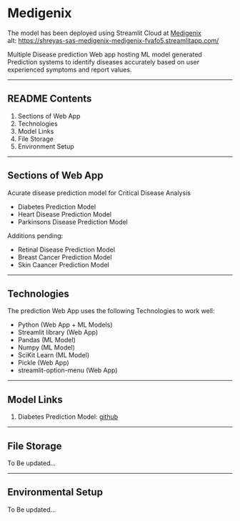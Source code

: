 # Medigenix

The model has been deployed using Streamlit Cloud at [Medigenix](https://shreyas-sas-medigenix-medigenix-fvafo5.streamlitapp.com/) <br>
alt: https://shreyas-sas-medigenix-medigenix-fvafo5.streamlitapp.com/ 

Multiple Disease prediction Web app hosting ML model generated Prediction systems to identify diseases accurately based on user experienced symptoms and report values. 

---

## README Contents

1) Sections of Web App
2) Technologies
3) Model Links
4) File Storage
5) Environment Setup

---

## Sections of Web App

<!-- 1) Multi-disease prediction using symptoms -->
Acurate disease prediction model for Critical Disease Analysis
   * Diabetes Prediction Model
   * Heart Disease Prediction Model
   * Parkinsons Disease Prediction Model
   
   Additions pending:
   * Retinal Disease Prediction Model
   * Breast Cancer Prediction Model
   * Skin Caancer Prediction Model

---

## Technologies 

The prediction Web App uses the following Technologies to work well:
* Python (Web App + ML Models)
* Streamlit library (Web App)
* Pandas (ML Model)
* Numpy (ML Model)
* SciKit Learn (ML Model)
* Pickle (Web App)
* streamlit-option-menu (Web App)

---

## Model Links
1. Diabetes Prediction Model: [github](https://github.com/Shreyas-SAS/Diabetes-prediction-model)

---
## File Storage
To Be updated...

---
## Environmental Setup
To Be updated...
